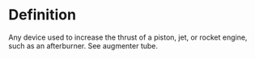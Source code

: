# Definition

Any device used to increase the thrust of a piston, jet, or rocket
engine, such as an afterburner. See augmenter tube.
